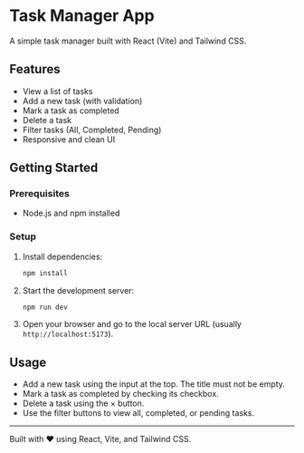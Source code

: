 # Task Manager App

A simple task manager built with React (Vite) and Tailwind CSS.

## Features
- View a list of tasks
- Add a new task (with validation)
- Mark a task as completed
- Delete a task
- Filter tasks (All, Completed, Pending)
- Responsive and clean UI

## Getting Started

### Prerequisites
- Node.js and npm installed

### Setup
1. Install dependencies:
   ```bash
   npm install
   ```
2. Start the development server:
   ```bash
   npm run dev
   ```
3. Open your browser and go to the local server URL (usually `http://localhost:5173`).

## Usage
- Add a new task using the input at the top. The title must not be empty.
- Mark a task as completed by checking its checkbox.
- Delete a task using the × button.
- Use the filter buttons to view all, completed, or pending tasks.

---
Built with ❤️ using React, Vite, and Tailwind CSS.

